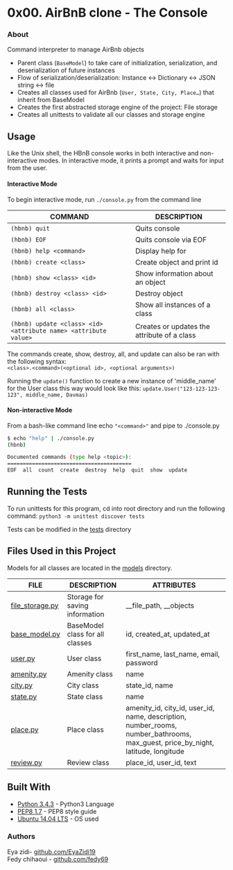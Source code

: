 
# 0x00. AirBnB clone - The Console


### About
Command interpreter to manage AirBnb objects
* Parent class (`BaseModel`) to take care of initialization, serialization, and deserialization of future instances
* Flow of serialization/deserialization: Instance <-> Dictionary <-> JSON string <-> file
* Creates all classes used for AirBnb (`User, State, City, Place…`) that inherit from BaseModel
* Creates the first abstracted storage engine of the project: File storage
* Creates all unittests to validate all our classes and storage engine


## Usage
Like the Unix shell, the HBnB console works in both interactive and non-interactive modes. In interactive mode, it prints a prompt and waits for input from the user.


#### Interactive Mode
To begin interactive mode, run ```./console.py``` from the command line


COMMAND | DESCRIPTION
----|----
```(hbnb) quit``` | Quits console
```(hbnb) EOF``` | Quits console via EOF
```(hbnb) help <command>``` | Display help for <command>
```(hbnb) create <class>``` | Create object and print id
```(hbnb) show <class> <id>``` | Show information about an object
```(hbnb) destroy <class> <id>``` | Destroy object
```(hbnb) all <class>``` | Show all instances of a class
```(hbnb) update <class> <id> <attribute name> <attribute value>``` | Creates or updates the attribute of a class



The commands create, show, destroy, all, and update can also be ran with the following syntax:  
```<class>.<command>(<optional id>, <optional arguments>)```

Running the ```update()``` function to create a new instance of 'middle_name' for the User class this way would look like this: 
```update.User("123-123-123-123", middle_name, Davmas)```

#### Non-interactive Mode
From a bash-like command line echo ```"<command>"``` and pipe to ./console.py

```bash
$ echo "help" | ./console.py
(hbnb)

Documented commands (type help <topic>):
========================================
EOF  all  count  create  destroy  help  quit  show  update
```


## Running the Tests
To run unittests for this program, cd into root directory and run the following command:
`python3 -m unittest discover tests`

Tests can be modified in the [tests](./tests/) directory


## Files Used in this Project
Models for all classes are located in the [models](./models/) directory.

FILE | DESCRIPTION | ATTRIBUTES
----|----|----
[file_storage.py](./models/engine/file_storage.py) | Storage for saving information | __file_path, __objects
[base_model.py](./models/base_model.py) | BaseModel class for all classes | id, created_at, updated_at
[user.py](./models/user.py) | User class | first_name, last_name, email, password
[amenity.py](./models/amenity.py) | Amenity class | name
[city.py](./models/city.py) | City class | state_id, name
[state.py](./models/state.py) | State class | name
[place.py](./models/place.py) | Place class | amenity_id, city_id, user_id, name, description, number_rooms, number_bathrooms, max_guest, price_by_night, latitude, longitude
[review.py](./models/review.py) | Review class | place_id, user_id, text


## Built With
* [Python 3.4.3](https://www.python.org/download/releases/3.0/) - Python3 Language
* [PEP8 1.7](https://www.python.org/dev/peps/pep-0008/) - PEP8 style guide
* [Ubuntu 14.04 LTS](http://releases.ubuntu.com/14.04/) - OS used


### Authors
Eya zidi- [github.com/EyaZidi19](https://github.com/EyaZidi19) <br>
Fedy chihaoui - [github.com/fedy69](https://github.com/fedy69)
